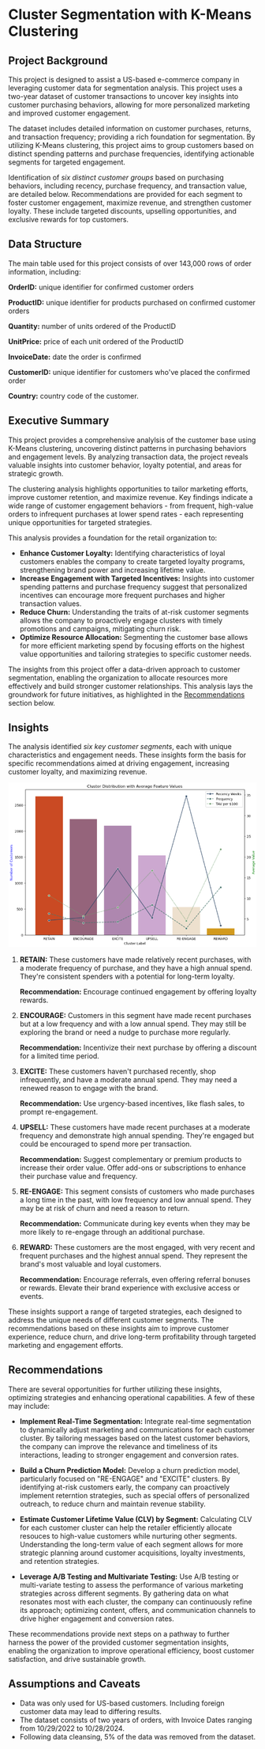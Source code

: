 # Cluster Segmentation with K-Means Clustering

## Project Background

This project is designed to assist a US-based e-commerce company in leveraging customer data for segmentation analysis. This project uses a two-year dataset of customer transactions to uncover key insights into customer purchasing behaviors, allowing for more personalized marketing and improved customer engagement.

The dataset includes detailed information on customer purchases, returns, and transaction frequency; providing a rich foundation for segmentation. By utilizing K-Means clustering, this project aims to group customers based on distinct spending patterns and purchase frequencies, identifying actionable segments for targeted engagement.

Identification of *six distinct customer groups* based on purchasing behaviors, including recency, purchase frequency, and transaction value, are detailed below. Recommendations are provided for each segment to foster customer engagement, maximize revenue, and strengthen customer loyalty. These include targeted discounts, upselling opportunities, and exclusive rewards for top customers. 

## Data Structure

The main table used for this project consists of over 143,000 rows of order information, including:

**OrderID:** unique identifier for confirmed customer orders

**ProductID:** unique identifier for products purchased on confirmed customer orders

**Quantity:** number of units ordered of the ProductID 

**UnitPrice:** price of each unit ordered of the ProductID

**InvoiceDate:** date the order is confirmed

**CustomerID:** unique identifier for customers who've placed the confirmed order

**Country:** country code of the customer. 

## Executive Summary

This project provides a comprehensive analylsis of the customer base using K-Means clustering, uncovering distinct patterns in purchasing behaviors and engagement levels. By analyzing transaction data, the project reveals valuable insights into customer behavior, loyalty potential, and areas for strategic growth.

The clustering analysis highlights opportunities to tailor marketing efforts, improve customer retention, and maximize revenue. Key findings indicate a wide range of customer engagement behaviors - from frequent, high-value orders to infrequent purchases at lower spend rates - each representing unique opportunities for targeted strategies.

This analysis provides a foundation for the retail organization to:
- **Enhance Customer Loyalty:** Identifying characteristics of loyal customers enables the company to create targeted loyalty programs, strengthening brand power and increasing lifetime value.
- **Increase Engagement with Targeted Incentives:** Insights into customer spending patterns and purchase frequency suggest that personalized incentives can encourage more frequent purchases and higher transaction values.
- **Reduce Churn:** Understanding the traits of at-risk customer segments allows the company to proactively engage clusters with timely promotions and campaigns, mitigating churn risk.
- **Optimize Resource Allocation:** Segmenting the customer base allows for more efficient marketing spend by focusing efforts on the highest value opportunities and tailoring strategies to specific customer needs.

The insights from this project offer a data-driven approach to customer segmentation, enabling the organization to allocate resources more effectively and build stronger customer relationships. This analysis lays the groundwork for future initiatives, as highlighted in the [Recommendations](https://github.com/hallie-marshall/retail-kmeans-clustering/edit/main/README.md#recommendations) section below.

## Insights

The analysis identified *six key customer segments*, each with unique characteristics and engagement needs. These insights form the basis for specific recommendations aimed at driving engagement, increasing customer loyalty, and maximizing revenue.


![Cluster Visualization](KMeans%20Clustering%20Segments.png)


1. **RETAIN:** These customers have made relatively recent purchases, with a moderate frequency of purchase, and they have a high annual spend. They're consistent spenders with a potential for long-term loyalty.

   **Recommendation:** Encourage continued engagement by offering loyalty rewards.
 
2. **ENCOURAGE:** Customers in this segment have made recent purchases but at a low frequency and with a low annual spend. They may still be exploring the brand or need a nudge to purchase more regularly.

    **Recommendation:** Incentivize their next purchase by offering a discount for a limited time period.
   
3. **EXCITE:** These customers haven't purchased recently, shop infrequently, and have a moderate annual spend. They may need a renewed reason to engage with the brand.

    **Recommendation:** Use urgency-based incentives, like flash sales, to prompt re-engagement.

4. **UPSELL:** These customers have made recent purchases at a moderate frequency and demonstrate high annual spending. They're engaged but could be encouraged to spend more per transaction.

    **Recommendation:** Suggest complementary or premium products to increase their order value. Offer add-ons or subscriptions to enhance their purchase value and frequency.
   
5. **RE-ENGAGE:** This segment consists of customers who made purchases a long time in the past, with low frequency and low annual spend. They may be at risk of churn and need a reason to return.

    **Recommendation:** Communicate during key events when they may be more likely to re-engage through an additional purchase.
   
6. **REWARD:** These customers are the most engaged, with very recent and frequent purchases and the highest annual spend. They represent the brand's most valuable and loyal customers.
  
   **Recommendation:** Encourage referrals, even offering referral bonuses or rewards. Elevate their brand experience with exclusive access or events.

These insights support a range of targeted strategies, each designed to address the unique needs of different customer segments. The recommendations based on these insights aim to improve customer experience, reduce churn, and drive long-term profitability through targeted marketing and engagement efforts.

## Recommendations

There are several opportunities for further utilizing these insights, optimizing strategies and enhancing operational capabilities. A few of these may include:

- **Implement Real-Time Segmentation:** Integrate real-time segmentation to dynamically adjust marketing and communications for each customer cluster. By tailoring messages based on the latest customer behaviors, the company can improve the relevance and timeliness of its interactions, leading to stronger engagement and conversion rates.
  
- **Build a Churn Prediction Model:** Develop a churn prediction model, particularly focused on "RE-ENGAGE" and "EXCITE" clusters. By identifying at-risk customers early, the company can proactively implement reterntion strategies, such as special offers of personalized outreach, to reduce churn and maintain revenue stability.
  
- **Estimate Customer Lifetime Value (CLV) by Segment:** Calculating CLV for each customer cluster can help the retailer efficiently allocate resouces to high-value customers while nurturing other segments. Understanding the long-term value of each segment allows for more strategic planning around customer acquisitions, loyalty investments, and retention strategies.
  
- **Leverage A/B Testing and Multivariate Testing:** Use A/B testing or multi-variate testing to assess the performance of various marketing strategies across different segments. By gathering data on what resonates most with each cluster, the company can continuously refine its approach; optimizing content, offers, and communication channels to drive higher engagement and conversion rates.

These recommendations provide next steps on a pathway to further harness the power of the provided customer segmentation insights, enabling the organization to improve operational efficiency, boost customer satisfaction, and drive sustainable growth.

## Assumptions and Caveats

- Data was only used for US-based customers. Including foreign customer data may lead to differing results.
- The dataset consists of two years of orders, with Invoice Dates ranging from 10/29/2022 to 10/28/2024.
- Following data cleansing, 5% of the data was removed from the dataset.
